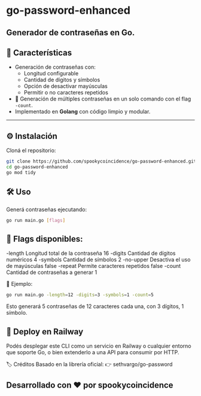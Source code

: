 # go-password-enhanced

Generador de contraseñas en Go.  
---

## 🚀 Características

- Generación de contraseñas con:
  - Longitud configurable
  - Cantidad de dígitos y símbolos
  - Opción de desactivar mayúsculas
  - Permitir o no caracteres repetidos
- 🔁 Generación de múltiples contraseñas en un solo comando con el flag `-count`.
- Implementado en **Golang** con código limpio y modular.

---

## ⚙️ Instalación

Cloná el repositorio:

```bash
git clone https://github.com/spookycoincidence/go-password-enhanced.git
cd go-password-enhanced
go mod tidy
```

## 🛠️ Uso
Generá contraseñas ejecutando:

```bash
go run main.go [flags]
```

## 🔧 Flags disponibles:

-length	   Longitud total de la contraseña	  16
-digits	   Cantidad de dígitos numéricos	    4
-symbols	 Cantidad de símbolos	              2
-no-upper	 Desactiva el uso de mayúsculas	    false
-repeat	   Permite caracteres repetidos	      false
-count	   Cantidad de contraseñas a generar	1


📌 Ejemplo:
```bash
go run main.go -length=12 -digits=3 -symbols=1 -count=5
```

Esto generará 5 contraseñas de 12 caracteres cada una, con 3 dígitos, 1 símbolo.

## 🚀 Deploy en Railway
Podés desplegar este CLI como un servicio en Railway o cualquier entorno que soporte Go, o bien extenderlo a una API para consumir por HTTP.

🏷 Créditos
Basado en la librería oficial:
👉 sethvargo/go-password


## Desarrollado con ❤️ por spookycoincidence